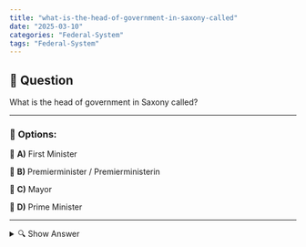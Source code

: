 ```yaml
---
title: "what-is-the-head-of-government-in-saxony-called"
date: "2025-03-10"
categories: "Federal-System"
tags: "Federal-System"
---
```


## 📌 **Question**

What is the head of government in Saxony called?



---

### 📝 **Options:**

🔘 **A)** First Minister

🔘 **B)** Premierminister / Premierministerin

🔘 **C)** Mayor

🔘 **D)** Prime Minister

---

<details>
  <summary>🔍 Show Answer</summary>

  <p>
💡  <b>Correct Answer:</b>  d
  </p>
  <p>
    📖<b>Explanation:</b>
    Saxony is one of the 16 federal states in Germany with its own state government. Each state government is headed by a head of government who holds certain tasks and powers. The name for this position can vary depending on the federal state. In Saxony, it is important to know which title is officially used for the head of government. This knowledge is relevant for understanding the political structure and administration within the state.
  </p>
</details>
